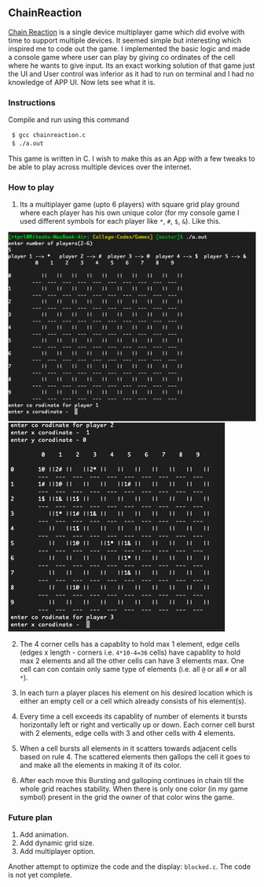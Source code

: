 ## ChainReaction

[Chain Reaction](https://play.google.com/store/apps/details?id=com.BuddyMattEnt.ChainReaction&hl=en_IN&gl=US) is a single device multiplayer game which did evolve with time to support multiple devices. It seemed simple but interesting which inspired me to code out the game. I implemented the basic logic and made a console game where user can play by giving co ordinates of the cell where he wants to give input. Its an exact working solution of that game just the UI and User control was inferior as it had to run on terminal and I had no knowledge of APP UI. Now lets see what it is.

 
### Instructions

Compile and run using this command

```bash
 $ gcc chainreaction.c
 $ ./a.out
 ```

This game is written in C. I wish to make this as an App with a few tweaks to be able to play across multiple devices over the internet.

### How to play

1. Its a multiplayer game (upto 6 players) with square grid play ground where each player has his own unique color (for my console game I used different symbols for each player like `*`, `#`, `$`, `&`). Like this.

![Screenshot 1](https://raw.githubusercontent.com/riteshpzs12/ChainReaction/main/images/chainreaction1.png) ![Screenshot 2](https://raw.githubusercontent.com/riteshpzs12/ChainReaction/main/images/chainreaction2.png) 

2. The 4 corner cells has a capablity to hold max 1 element, edge cells (edges x length - corners i.e. `4*10-4=36` cells) have capablity to hold max 2 elements and all the other cells can have 3 elements max. One cell can con contain only same type of elements (i.e. all `@` or all `#` or all `*`).

3. In each turn a player places his element on his desired location which is either an empty cell or a cell which already consists of his element(s).

4. Every time a cell exceeds its capablity of number of elements it bursts horizontally left or right and vertically up or down. Each corner cell burst with 2 elements, edge cells with 3 and other cells with 4 elements. 

5. When a cell bursts all elements in it scatters towards adjacent cells based on rule 4. The scattered elements then gallops the cell it goes to and make all the elements in making it of its color. 

6. After each move this Bursting and galloping continues in chain till the whole grid reaches stability. When there is only one color (in my game symbol) present in the grid the owner of that color wins the game.

### Future plan
1. Add animation.
2. Add dynamic grid size.
3. Add multiplayer option.


Another attempt to optimize the code and the display: `blocked.c`. The code is not yet complete. 

